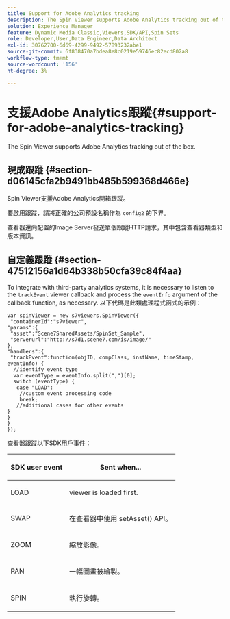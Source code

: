 ```yaml
---
title: Support for Adobe Analytics tracking
description: The Spin Viewer supports Adobe Analytics tracking out of the box.
solution: Experience Manager
feature: Dynamic Media Classic,Viewers,SDK/API,Spin Sets
role: Developer,User,Data Engineer,Data Architect
exl-id: 30762700-6d69-4299-9492-57893232abe1
source-git-commit: 6f838470a7bdea8e8c0219e59746ec82ecd802a8
workflow-type: tm+mt
source-wordcount: '156'
ht-degree: 3%

---
```


# 支援Adobe Analytics跟蹤{#support-for-adobe-analytics-tracking}

The Spin Viewer supports Adobe Analytics tracking out of the box.

## 現成跟蹤 {#section-d06145cfa2b9491bb485b599368d466e}

Spin Viewer支援Adobe Analytics開箱跟蹤。

要啟用跟蹤，請將正確的公司預設名稱作為 `config2` 的下界。

查看器還向配置的Image Server發送單個跟蹤HTTP請求，其中包含查看器類型和版本資訊。

## 自定義跟蹤 {#section-47512156a1d64b338b50cfa39c84f4aa}

To integrate with third-party analytics systems, it is necessary to listen to the `trackEvent` viewer callback and process the `eventInfo` argument of the callback function, as necessary. 以下代碼是此類處理程式函式的示例：

```
var spinViewer = new s7viewers.SpinViewer({ 
 "containerId":"s7viewer", 
"params":{ 
 "asset":"Scene7SharedAssets/SpinSet_Sample", 
 "serverurl":"http://s7d1.scene7.com/is/image/" 
}, 
"handlers":{ 
 "trackEvent":function(objID, compClass, instName, timeStamp, eventInfo) { 
  //identify event type 
  var eventType = eventInfo.split(",")[0]; 
  switch (eventType) { 
   case "LOAD": 
    //custom event processing code 
    break; 
   //additional cases for other events 
} 
} 
} 
});
```

查看器跟蹤以下SDK用戶事件：

<table id="table_5D090E6614974D968E1A93B5727D859C"> 
 <thead> 
  <tr> 
   <th colname="col1" class="entry"> <p>SDK user event </p> </th> 
   <th colname="col2" class="entry"> <p>Sent when... </p> </th> 
  </tr> 
 </thead>
 <tbody> 
  <tr> 
   <td colname="col1"> <p> <span class="codeph"> LOAD </span> </p> </td> 
   <td colname="col2"> <p>viewer is loaded first. </p> </td> 
  </tr> 
  <tr> 
   <td colname="col1"> <p> <span class="codeph"> SWAP </span> </p> </td> 
   <td colname="col2"> <p>在查看器中使用 <span class="codeph"> setAsset() </span> API。 </p> </td> 
  </tr> 
  <tr> 
   <td colname="col1"> <p> <span class="codeph"> ZOOM </span> </p> </td> 
   <td colname="col2"> <p> 縮放影像。 </p> </td> 
  </tr> 
  <tr> 
   <td colname="col1"> <p> <span class="codeph"> PAN </span> </p> </td> 
   <td colname="col2"> <p>一幅圖畫被繪製。 </p> </td> 
  </tr> 
  <tr> 
   <td colname="col1"> <p> <span class="codeph"> SPIN </span> </p> </td> 
   <td colname="col2"> <p> 執行旋轉。 </p> </td> 
  </tr> 
 </tbody> 
</table>
